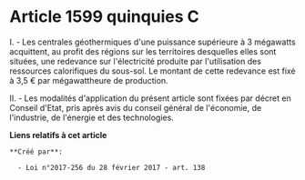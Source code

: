 # Article 1599 quinquies C

I. - Les centrales géothermiques d'une puissance supérieure à 3 mégawatts acquittent, au profit des régions sur les
territoires desquelles  elles sont situées, une redevance sur l'électricité produite par  l'utilisation des ressources
calorifiques du sous-sol. Le montant de  cette redevance est fixé à 3,5 € par mégawattheure de production. 

II. - Les modalités d'application du présent article sont fixées par  décret en Conseil d'Etat, pris après avis du conseil
général de  l'économie, de l'industrie, de l'énergie et des technologies.

**Liens relatifs à cet article**

	**Créé par**:

	  - Loi n°2017-256 du 28 février 2017 - art. 138
